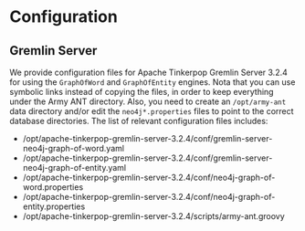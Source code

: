 # Configuration

## Gremlin Server

We provide configuration files for Apache Tinkerpop Gremlin Server 3.2.4 for using the `GraphOfWord` and `GraphOfEntity` engines. Nota that you can use symbolic links instead of copying the files, in order to keep everything under the Army ANT directory. Also, you need to create an `/opt/army-ant` data directory and/or edit the `neo4j*.properties` files to point to the correct database directories. The list of relevant configuration files includes:

* /opt/apache-tinkerpop-gremlin-server-3.2.4/conf/gremlin-server-neo4j-graph-of-word.yaml
* /opt/apache-tinkerpop-gremlin-server-3.2.4/conf/gremlin-server-neo4j-graph-of-entity.yaml
* /opt/apache-tinkerpop-gremlin-server-3.2.4/conf/neo4j-graph-of-word.properties
* /opt/apache-tinkerpop-gremlin-server-3.2.4/conf/neo4j-graph-of-entity.properties
* /opt/apache-tinkerpop-gremlin-server-3.2.4/scripts/army-ant.groovy
